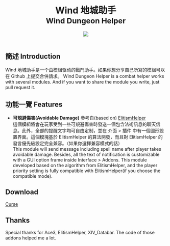 <div align="center">
<h1>Wind 地城助手<br><sub>Wind Dungeon Helper</sub></h1>
<img src="https://img.shields.io/badge/Version-1.1.2-green.svg?longCache=true&style=flat"/>
</div><br>

## 簡述 Introduction
Wind 地城助手是一个由模組驱动的戰鬥助手。如果你想分享自己所寫的模組可以在 Github 上提交合併請求。
Wind Dungeon Helper is a combat helper works with several modules. And if you want to share the module you write, just pull request it.

## 功能一覽 Features
- **可規避傷害(Avoidable Damage)** 參考自(based on) [ElitismHelper](https://wow.curseforge.com/projects/elitismhelper)  
這個模組將會在玩家受到一些可規避傷害時發送一個包含法術訊息的聊天信息。此外，全部的提醒文字均可自由定制，並在 介面 > 插件 中有一個圖形設置界面。這個模塊基於 ElitismHelper 的算法開發，而且對 ElitismHelper 的發言優先級設定完全兼容。（如果你選擇兼容模式的話）  
This module will send message including spell name after player takes avoidable damage. Besides, all the text of notification is customizable with a GUI option frame inside Interface > Addons. This module developed based on the algorithm from ElitismHelper, and the player priority setting is fully compatible with ElitismHelper(if you choose the compatible mode).

## Download
[Curse](https://wow.curseforge.com/projects/wind-dungeon-helper)

## Thanks
Special thanks for Ace3, ElitismHelper, XIV_Databar.
The code of those addons helped me a lot.